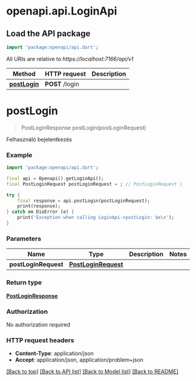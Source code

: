 # openapi.api.LoginApi

## Load the API package
```dart
import 'package:openapi/api.dart';
```

All URIs are relative to *https://localhost:7166/api/v1*

Method | HTTP request | Description
------------- | ------------- | -------------
[**postLogin**](LoginApi.md#postlogin) | **POST** /login | 


# **postLogin**
> PostLoginResponse postLogin(postLoginRequest)



Felhasználó bejelentkezés

### Example
```dart
import 'package:openapi/api.dart';

final api = Openapi().getLoginApi();
final PostLoginRequest postLoginRequest = ; // PostLoginRequest | 

try {
    final response = api.postLogin(postLoginRequest);
    print(response);
} catch on DioError (e) {
    print('Exception when calling LoginApi->postLogin: $e\n');
}
```

### Parameters

Name | Type | Description  | Notes
------------- | ------------- | ------------- | -------------
 **postLoginRequest** | [**PostLoginRequest**](PostLoginRequest.md)|  | 

### Return type

[**PostLoginResponse**](PostLoginResponse.md)

### Authorization

No authorization required

### HTTP request headers

 - **Content-Type**: application/json
 - **Accept**: application/json, application/problem+json

[[Back to top]](#) [[Back to API list]](../README.md#documentation-for-api-endpoints) [[Back to Model list]](../README.md#documentation-for-models) [[Back to README]](../README.md)

